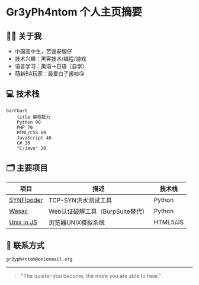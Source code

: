 # Gr3yPh4ntom 个人主页摘要

## 🧑‍💻 关于我
- 中国高中生，苦逼安服仔
- 技术兴趣：黑客技术/编程/游戏
- 语言学习：英语→日语（自学）
- 萌新BA玩家：最爱白子酱啦😘

## 💻 技术栈
```mermaid
barChart
    title 编程能力
    Python 90
    PHP 70
    HTML/CSS 60
    JavaScript 40
    C# 30
    "C/Java" 20
```

## 🗂️ 主要项目
| 项目 | 描述 | 技术栈 |
|------|------|--------|
| [SYNFlooder](https://github.com/gr3yph/synflooder) | TCP-SYN洪水测试工具 | Python |
| [Wasac](https://github.com/gr3yph/wasac) | Web认证破解工具（BurpSuite替代） | Python |
| [Unix in JS](https://github.com/gr3yph/unix-in-js) | 浏览器UNIX模拟系统 | HTML5/JS |

## 📮 联系方式
`gr3yph4ntom@onionmail.org`  

---
> "The quieter you become, the more you are able to hear."  



